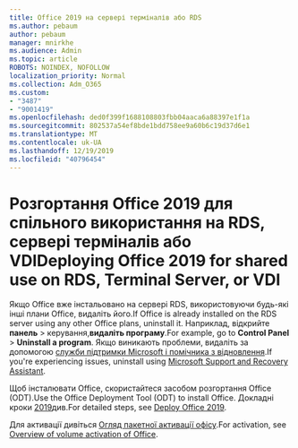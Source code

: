 ```yaml
---
title: Office 2019 на сервері терміналів або RDS
ms.author: pebaum
author: pebaum
manager: mnirkhe
ms.audience: Admin
ms.topic: article
ROBOTS: NOINDEX, NOFOLLOW
localization_priority: Normal
ms.collection: Adm_O365
ms.custom:
- "3487"
- "9001419"
ms.openlocfilehash: ded0f399f1688108803fbb04aaca6a88397e1f1a
ms.sourcegitcommit: 802537a54ef8bde1bdd758ee9a60b6c19d37d6e1
ms.translationtype: MT
ms.contentlocale: uk-UA
ms.lasthandoff: 12/19/2019
ms.locfileid: "40796454"
---
```

# <a name="deploying-office-2019-for-shared-use-on-rds-terminal-server-or-vdi"></a><span data-ttu-id="67036-102">Розгортання Office 2019 для спільного використання на RDS, сервері терміналів або VDI</span><span class="sxs-lookup"><span data-stu-id="67036-102">Deploying Office 2019 for shared use on RDS, Terminal Server, or VDI</span></span>

<span data-ttu-id="67036-103">Якщо Office вже інстальовано на сервері RDS, використовуючи будь-які інші плани Office, видаліть його.</span><span class="sxs-lookup"><span data-stu-id="67036-103">If Office is already installed on the RDS server using any other Office plans, uninstall it.</span></span> <span data-ttu-id="67036-104">Наприклад, відкрийте **панель** > керування,**видаліть програму**.</span><span class="sxs-lookup"><span data-stu-id="67036-104">For example, go to **Control Panel** > **Uninstall a program**.</span></span> <span data-ttu-id="67036-105">Якщо виникають проблеми, видаліть за допомогою [служби підтримки Microsoft і помічника з відновлення](https://aka.ms/SARA-OfficeUninstall-Alchemy).</span><span class="sxs-lookup"><span data-stu-id="67036-105">If you're experiencing issues, uninstall using [Microsoft Support and Recovery Assistant](https://aka.ms/SARA-OfficeUninstall-Alchemy).</span></span> 

<span data-ttu-id="67036-106">Щоб інсталювати Office, скористайтеся засобом розгортання Office (ODT).</span><span class="sxs-lookup"><span data-stu-id="67036-106">Use the Office Deployment Tool (ODT) to install Office.</span></span> <span data-ttu-id="67036-107">Докладні кроки [2019](https://docs.microsoft.com/deployoffice/office2019/deploy)див.</span><span class="sxs-lookup"><span data-stu-id="67036-107">For detailed steps, see [Deploy Office 2019](https://docs.microsoft.com/deployoffice/office2019/deploy).</span></span>

<span data-ttu-id="67036-108">Для активації дивіться [Огляд пакетної активації офісу](https://docs.microsoft.com/deployoffice/vlactivation/plan-volume-activation-of-office).</span><span class="sxs-lookup"><span data-stu-id="67036-108">For activation, see [Overview of volume activation of Office](https://docs.microsoft.com/deployoffice/vlactivation/plan-volume-activation-of-office).</span></span>